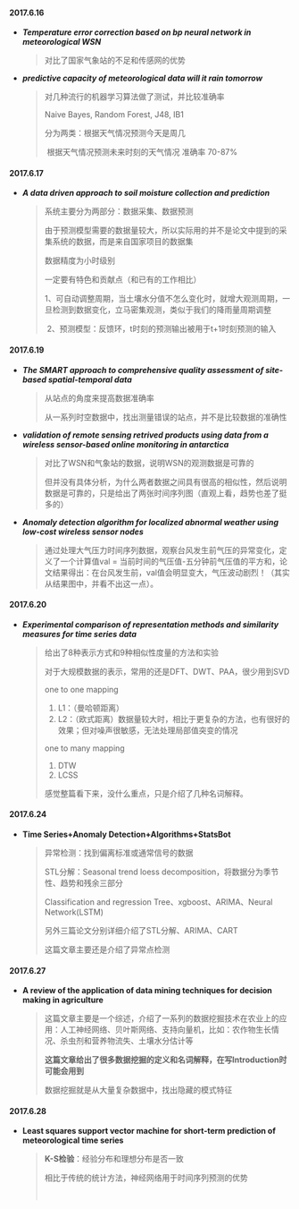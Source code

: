 #### **2017.6.16**

- ***Temperature error correction based on bp neural network in meteorological WSN***

  > 对比了国家气象站的不足和传感网的优势

- ***predictive capacity of meteorological data will it rain tomorrow***

  > 对几种流行的机器学习算法做了测试，并比较准确率
  >
  > Naive Bayes, Random Forest, J48, IB1
  >
  > 分为两类：根据天气情况预测今天是周几
  >
  > ​                   根据天气情况预测未来时刻的天气情况    准确率   70-87%

#### **2017.6.17**

- ***A data driven approach to soil moisture collection and prediction***

  > 系统主要分为两部分：数据采集、数据预测
  >
  > 由于预测模型需要的数据量较大，所以实际用的并不是论文中提到的采集系统的数据，而是来自国家项目的数据集
  >
  > 数据精度为小时级别
  >
  > 一定要有特色和贡献点（和已有的工作相比）
  >
  > ​	1、可自动调整周期，当土壤水分值不怎么变化时，就增大观测周期，一旦检测到数据变化，立马密集观测，类似于我们的降雨量周期调整
  >
  > ​	2、预测模型：反馈环，t时刻的预测输出被用于t+1时刻预测的输入



#### **2017.6.19**

- ***The SMART approach to comprehensive quality assessment of site-based spatial-temporal data***

  > 从站点的角度来提高数据准确率
  >
  > 从一系列时空数据中，找出测量错误的站点，并不是比较数据的准确性

- ***validation of remote sensing retrived products using data from a wireless sensor-based online monitoring in antarctica***

  > 对比了WSN和气象站的数据，说明WSN的观测数据是可靠的
  >
  > 但并没有具体分析，为什么两者数据之间具有很高的相似性，然后说明数据是可靠的，只是给出了两张时间序列图（直观上看，趋势也差了挺多的）

- ***Anomaly detection algorithm for localized abnormal weather using low-cost wireless sensor nodes***

  > 通过处理大气压力时间序列数据，观察台风发生前气压的异常变化，定义了一个计算值val = 当前时间的气压值-五分钟前气压值的平方和，论文结果得出：在台风发生前，val值会明显变大，气压波动剧烈！（其实从结果图中，并看不出这一点）。


#### **2017.6.20**

- ***Experimental comparison of representation methods and similarity measures for time series data***

  > 给出了8种表示方式和9种相似性度量的方法和实验
  >
  > 对于大规模数据的表示，常用的还是DFT、DWT、PAA，很少用到SVD
  >
  > one to one mapping
  >
  > 1.  L1：（曼哈顿距离）
  > 2.  L2：（欧式距离）数据量较大时，相比于更复杂的方法，也有很好的效果；但对噪声很敏感，无法处理局部值突变的情况
  >
  > one to many mapping
  >
  > 1.  DTW
  > 2.  LCSS
  >
  > 感觉整篇看下来，没什么重点，只是介绍了几种名词解释。


#### **2017.6.24**

- **Time Series+Anomaly Detection+Algorithms+StatsBot**

  > 异常检测：找到偏离标准或通常信号的数据
  >
  > STL分解：Seasonal  trend loess decomposition，将数据分为季节性、趋势和残余三部分
  >
  > Classification and regression Tree、xgboost、ARIMA、Neural Network(LSTM)
  >
  > 另外三篇论文分别详细介绍了STL分解、ARIMA、CART
  >
  > 这篇文章主要还是介绍了异常点检测

#### 2017.6.27

- **A review of the application of data mining techniques for decision making in agriculture**

  > 这篇文章主要是一个综述，介绍了一系列的数据挖掘技术在农业上的应用：人工神经网络、贝叶斯网络、支持向量机，比如：农作物生长情况、杀虫剂和营养物流失、土壤水分估计等
  >
  > **这篇文章给出了很多数据挖掘的定义和名词解释，在写Introduction时可能会用到**
  >
  > 数据挖掘就是从大量复杂数据中，找出隐藏的模式特征


#### 2017.6.28

- **Least squares support vector machine for short-term prediction of meteorological time series**

  > **K-S检验**：经验分布和理想分布是否一致
  >
  > ​相比于传统的统计方法，神经网络用于时间序列预测的优势
  >
  > ​